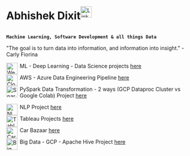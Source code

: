 <div style="display: flex; align-items: center;">
  <h1>Abhishek Dixit</h1>
  <a href="https://www.linkedin.com/in/abhishek-dixit-a01">
    <img align="left" alt="LinkedIn" width="30px" style="padding-right:3px;" src="https://cdn-icons-png.flaticon.com/512/174/174857.png">
  </a>
</div>

**`Machine Learning, Software Development & all things Data`**

"The goal is to turn data into information, and information into insight." - Carly Fiorina

<img align="left" alt="Website" width="30px" style="padding-right:3px;" src="https://upload.wikimedia.org/wikipedia/commons/thumb/c/c4/Globe_icon.svg/1024px-Globe_icon.svg.png" />ML - Deep Learning - Data Science projects <a href="https://abhishek-dxt.github.io/">here</a>

<img align="left" alt="Cloud" width="30px" style="padding-right:3px;" src="https://cdn-icons-png.flaticon.com/512/9850/9850908.png" />AWS - Azure Data Engineering Pipeline <a href="https://github.com/Abhishek-Dxt/AWS_S3_to_Azure_Datalake_to_Azure_SQLdb_Pipeline_Data_Engineering">here</a>

<img align="left" alt="Spark" width="30px" style="padding-right:3px;" src="https://w7.pngwing.com/pngs/263/900/png-transparent-apache-spark-apache-zeppelin-apache-software-foundation-apache-hadoop-tutorial-spark-miscellaneous-text-orange-thumbnail.png" />PySpark Data Transformation - 2 ways (GCP Dataproc Cluster vs Google Colab) Project <a href="https://github.com/Abhishek-Dxt/Py_Spark_GCP_vs_Colab_Data_Cleaning">here</a>

<img align="left" alt="NLP" width="30px" style="padding-right:3px;" src="https://cdn-icons-png.flaticon.com/512/2845/2845814.png" />NLP Project <a href="https://abhishek-dxt-nlp-data-roles-app-462v2a.streamlit.app/">here</a>

<img align="left" alt="Tableau" width="30px" style="padding-right:3px;" src="https://pbs.twimg.com/profile_images/1268207088683020288/d9agkn4h_400x400.jpg" />Tableau Projects <a href="https://public.tableau.com/app/profile/abhishek.dixit2101">here</a>

<img align="left" alt="Car Bazaar" width="30px" style="padding-right:3px;" src="https://cdn-icons-png.flaticon.com/512/744/744465.png" />Car Bazaar <a href="https://abhishek-dxt-car-bazaar-app-oiosn0.streamlit.app/">here</a>

<img align="left" alt="Big Data" width="30px" style="padding-right:3px;" src="https://cdn-icons-png.flaticon.com/512/1349/1349217.png" />Big Data - GCP - Apache Hive Project <a href="https://github.com/Abhishek-Dxt/GCP_ApacheHive_BigData">here</a>
